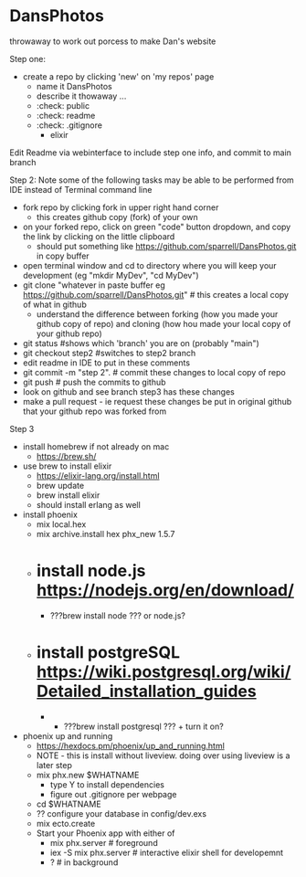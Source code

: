 # DansPhotos
throwaway to work out porcess to make Dan's website

Step one:
- create a repo by clicking 'new' on 'my repos' page
   - name it DansPhotos
   - describe it thowaway ...
   - :check: public
   - :check: readme
   - :check: .gitignore
      - elixir

Edit Readme via webinterface to include step one info, and commit to main branch

Step 2:
Note some of the following tasks may be able to be performed from IDE instead of Terminal command line
- fork repo by clicking fork in upper right hand corner
   + this creates github copy (fork) of your own
- on your forked repo, click on green "code" button dropdown, and copy the link by clicking on the little clipboard
   + should put something like https://github.com/sparrell/DansPhotos.git in copy buffer
- open terminal window and cd to directory where you will keep your development (eg "mkdir MyDev", "cd MyDev")
- git clone "whatever in paste buffer eg https://github.com/sparrell/DansPhotos.git" # this creates a local copy of what in github
   + understand the difference between forking (how you made your github copy of repo) and cloning (how hou made your local copy of your github repo)
- git status #shows which 'branch' you are on (probably "main")
- git checkout step2 #switches to step2 branch
- edit readme in IDE to put in these comments
- git commit -m "step 2". # commit these changes to local copy of repo
- git push # push the commits to github
- look on github and see branch step3 has these changes
- make a pull request - ie request these changes be put in original github that your github repo was forked from

Step 3
- install homebrew if not already on mac
   * https://brew.sh/
- use brew to install elixir
   * https://elixir-lang.org/install.html
   * brew update
   * brew install elixir
   * should install erlang as well
- install phoenix
   * mix local.hex
   * mix archive.install hex phx_new 1.5.7
   * # install node.js https://nodejs.org/en/download/
      - ???brew install node ??? or node.js?
   * # install postgreSQL https://wiki.postgresql.org/wiki/Detailed_installation_guides
      - * ???brew install postgresql ??? + turn it on?
- phoenix up and running
   * https://hexdocs.pm/phoenix/up_and_running.html
   * NOTE - this is install without liveview. doing over using liveview is a later step
   * mix phx.new $WHATNAME
      - type Y to install dependencies
      - figure out .gitignore per webpage
   * cd $WHATNAME
   * ?? configure your database in config/dev.exs
   * mix ecto.create
   * Start your Phoenix app with either of
      - mix phx.server # foreground
      - iex -S mix phx.server # interactive elixir shell for developemnt
      - ? # in background
